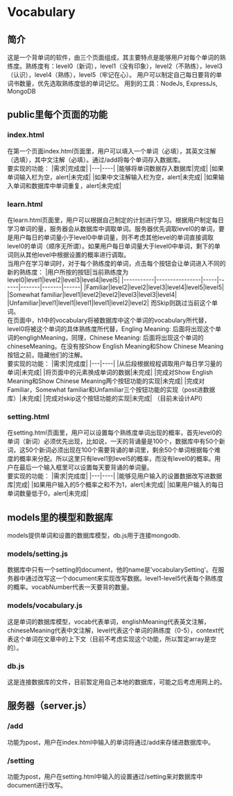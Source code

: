 # Vocabulary

## 简介

这是一个背单词的软件，由三个页面组成，其主要特点是能够用户对每个单词的熟练度。熟练度有：level0（新词），level1（没有印象），level2（不熟练），level3（认识），level4（熟练），level5（牢记在心）。
用户可以制定自己每日要背的单词书数量，优先选取熟练度低的单词记忆。
用到的工具：NodeJs, ExpressJs, MongoDB

## public里每个页面的功能
### index.html
在第一个页面index.html页面里，用户可以填入一个单词（必填），其英文注解（选填），其中文注解（必填）。通过/add将每个单词存入数据库。<br/>
要实现的功能：	
|需求|完成度|
|---|----|
|能够将单词数据存入数据库|完成|
|如果单词输入栏为空，alert|未完成|
|如果中文注解输入栏为空，alert|未完成|
|如果输入单词和数据库中单词重复，alert|未完成|

### learn.html
在learn.html页面里，用户可以根据自己制定的计划进行学习。根据用户制定每日学习单词的量，服务器会从数据库中调取单词。服务器优先调取level0的单词，要是用户每日的单词量小于level0中单词量，则不考虑其他level的单词直接调取level0的单词（顺序无所谓）。如果用户每日单词量大于level0中单词，剩下的单词则从其他level中根据设置的概率进行调取。<br/>
当用户在学习单词时，对于每个熟练度的单词，点击每个按钮会让单词进入不同的新的熟练度：
|用户所按的按钮|当前熟练度为level0|level1|level2|level3|level4|level5|
|-----------|----------------|-----|------|-------|-------|------|
|Familiar|level2|level2|level3|level4|level5|level5|
|Somewhat familiar|level1|level2|level2|level3|level3|level4|
|Unfamiliar|level1|level1|level1|level1|level2|level2|
而Skip则跳过当前这个单词。 <br/>
在页面中，h1中的vocabulary将被数据库中这个单词的vocabulary所代替，level0将被这个单词的具体熟练度所代替，Engling Meaning: 后面将出现这个单词的englighMeaning，同理，Chinese Meaning: 后面将出现这个单词的chineseMeaning。在没有按Show English Meaning和Show Chinese Meaning按钮之前，隐藏他们的注解。<br/>
要实现的功能：	
|需求|完成度|
|---|----|
|从后段根据规程调取用户每日学习量的单词|未完成|
|将页面中的元素换成单词的数据|未完成|
|完成对Show English Meaning和Show Chinese Meaning两个按钮功能的实现|未完成|
|完成对Familiar，Somewhat familiar和Unfamiliar三个按钮功能的实现（post进数据库）|未完成|
|完成对skip这个按钮功能的实现|未完成|
（目前未设计API）

### setting.html
在setting.html页面里，用户可以设置每个熟练度单词出现的概率，首先level0的单词（新词）必须优先出现，比如说，一天的背诵量是100个，数据库中有50个新词，这50个新词必须出现在100个需要背诵的单词里，剩余50个单词根据每个难度的概率来分配。所以这里只有level1到level5的概率，而没有level0的概率。用户在最后一个输入框里可以设置每天要背诵的单词量。<br/>
要实现的功能：
|需求|完成度|
|---|----|
|能够见用户输入的设置数据改写进数据库|完成|
|如果用户输入的5个概率之和不为1，alert|未完成|
|如果用户输入的每日单词数量低于0，alert|未完成|

## models里的模型和数据库
models提供单词和设置的数据库模型，db.js用于连接mongodb.

### models/setting.js
数据库中只有一个setting的document，他的name是'vocabularySetting'。在服务器中通过改写这一个document来实现改写数据。level1-level5代表每个熟练度的概率。vocabNumber代表一天要背的数量。

### models/vocabulary.js
这是单词的数据库模型，vocab代表单词，englishMeaning代表英文注解，chineseMeaning代表中文注解，level代表这个单词的熟练度（0-5），context代表这个单词在文章中的上下文（目前不考虑实现这个功能，所以暂定array是空的）。

### db.js
这是连接数据库的文件，目前暂定用自己本地的数据库，可能之后考虑用网上的。

## 服务器（server.js）

### /add
功能为post，用户在index.html中输入的单词将通过/add来存储进数据库中。

### /setting
功能为post，用户在setting.html中输入的设置通过/setting来对数据库中document进行改写。